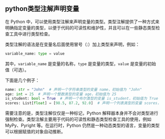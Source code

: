 ## python类型注解声明变量

在 Python 中，可以使用类型注解来声明变量的类型。类型注解提供了一种方式来明确指定变量的类型，以便于代码的可读性和维护性，并且可以在一些静态类型检查工具中进行类型检查。

类型注解的语法是在变量名后面使用冒号（:）加上类型来声明，例如：

```python
variable_name: type = value
```

其中，`variable_name` 是变量的名称，`type` 是变量的类型，`value` 是变量的初始值（可选）。

下面是几个例子：

```python
name: str = "John"  # 声明一个字符串类型的变量 name，初始值为 "John"
age: int = 25  # 声明一个整数类型的变量 age，初始值为 25
is_student: bool = True  # 声明一个布尔类型的变量 is_student，初始值为 True
scores: List[float] = [98.5, 87.2, 92.0]  # 声明一个列表类型的变量 scores，元素为浮点数
```

需要注意的是，类型注解仅仅是一种标记，Python 解释器本身并不会对类型进行强制检查。类型注解主要用于代码的可读性和静态类型检查工具的使用，例如 MyPy、Pyright 等。在运行时，Python 仍然是一种动态类型的语言，变量的类型可以根据赋值的对象自动推断。